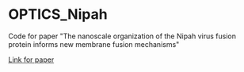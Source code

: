# OPTICS_Nipah
Code for paper "The nanoscale organization of the Nipah virus fusion protein informs new membrane fusion mechanisms"

[Link for paper](https://elifesciences.org/reviewed-preprints/97017v1?_blank)
